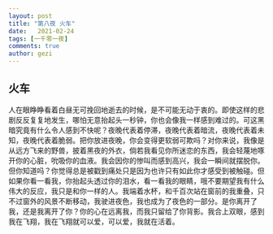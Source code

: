```yaml
---
layout: post
title: "第八夜 火车"
date:   2021-02-24
tags: [一千零一夜]
comments: true
author: gezi
---
```


<!-- more -->

## 火车

人在眼睁睁看着白昼无可挽回地逝去的时候，是不可能无动于衷的。即使这样的悲剧反反复复地发生，哪怕无意抬起头一秒钟，你也会像我一样感到难过的。可这黑暗究竟有什么令人感到不快呢？夜晚代表着停滞，夜晚代表着暗流，夜晚代表着未知，夜晚代表着脆弱。把你放进夜晚，你会变得更软弱可欺吗？对你来说，我像是从远方飞来的野兽，披着黑夜的外衣，倘若我看见你所迷恋的东西，我会轻蔑地啄开你的心脏，吮吸你的血液。我会因你的惨叫而感到高兴，我会一瞬间就摆脱你。但你知道吗？你觉得总是被戳到痛处只是因为也许只有如此你才感受到被触碰。但如果你看一看我，你抬起头透过你的泪水，看一看我的眼睛，哦不要期望我有什么伟大的反应，我只是和你一样的人。我端着水杯，和千百次站在窗前的我重叠，只不过窗外的风景不断移动，我驶进夜色，我也成为了夜色的一部分。是你离开了我，还是我离开了你？你的心在远离我，而我只留给了你背影。我合上双眼，感到我在飞翔，我在飞翔就可以爱，可以爱，我就在活着。

